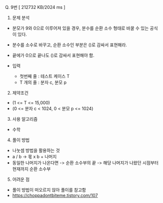 Q. 9번 [ 212732 KB/2024 ms ]

1. 문제 분석
- 분모가 9와 0으로 이루어져 있을 경우, 분수를 순환 소수 형태로 바꿀 수 있는 공식이 있다.
- 분수를 소수로 바꾸고, 순환 소수인 부분은 ()로 감싸서 표현해라.
- 끝에가 0으로 끝나도 ()로 감싸서 표현해야 함.

- 입력
  - 첫번째 줄 : 테스트 케이스 T 
  - T 개의 줄 : 분자 c, 분모 p 

2. 제약조건
- (1 <= T <= 15,000)
- (0 <= 분자 c < 1024, 0 < 분모 p <= 1024)

3. 사용 알고리즘
- 수학

4. 풀이 방법
- 나눗셈 방법을 활용하는 것
- a / b -> 몫 x b + 나머지
- 동일한 나머지가 나온다면 -> 순환 소수부의 끝 -> 해당 나머지가 나왔던 시점부터 현재까지 순환 소수부

5. 어려운 점
- 풀이 방법이 떠오르지 않아 풀이를 참고함
- https://choppadontbiteme.tistory.com/107
